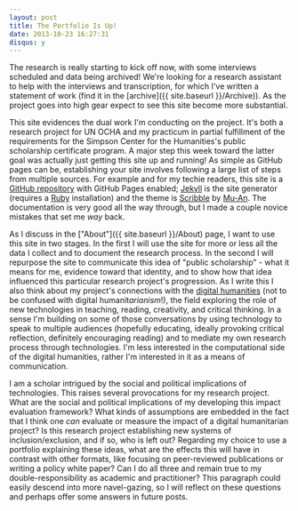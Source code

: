 ```yaml
---
layout: post
title: The Portfolio Is Up!
date: 2013-10-23 16:27:31
disqus: y
---
```


The research is really starting to kick off now, with some interviews scheduled and data being archived! We're looking for a research assistant to help with the interviews and transcription, for which I've written a statement of work \(find it in the [archive]({{ site.baseurl }}/Archive)\). As the project goes into high gear expect to see this site become more substantial.

This site evidences the dual work I'm conducting on the project. It's both a research project for UN OCHA and my practicum in partial fulfillment of the requirements for the Simpson Center for the Humanities's public scholarship certificate program. A major step this week toward the latter goal was actually just getting this site up and running! As simple as GitHub pages can be, establishing your site involves following a large list of steps from multiple sources. For example and for my techie readers, this site is a [GitHub repository](https://github.com/burnsr77/EvaluatingImpact) with GitHub Pages enabled; [Jekyll](http://jekyllrb.com/) is the site generator \(requires a [Ruby](https://www.ruby-lang.org/en/) installation\) and the theme is [Scribble](http://scribble.muan.co/) by [Mu-An](http://muan.co/). The documentation is very good all the way through, but I made a couple novice mistakes that set me *way* back. 

As I discuss in the ["About"]({{ site.baseurl }}/About) page, I want to use this site in two stages. In the first I will use the site for more or less all the data I collect and to document the research process. In the second I will repurpose the site to communicate this idea of "public scholarship" - what it means for me, evidence toward that identity, and to show how that idea influenced this particular research project's progression. As I write this I also think about my project's connections with the [digital humanities](http://en.wikipedia.org/wiki/Digital_humanities) \(not to be confused with digital humanit*arianism*!\), the field exploring the role of new technologies in teaching, reading, creativity, and critical thinking. In a sense I'm building on some of those conversations by using technology to speak to multiple audiences \(hopefully educating, ideally provoking critical reflection, definitely encouraging reading\) and to mediate my own research process through technologies. I'm less interested in the computational side of the digital humanities, rather I'm interested in it as a means of communication.

I am a scholar intrigued by the social and political implications of technologies. This raises several provocations for my research project. What are the social and political implications of my developing this impact evaluation framework? What kinds of assumptions are embedded in the fact that I think one *can* evaluate or measure the impact of a digital humanitarian project? Is this research project establishing new systems of inclusion/exclusion, and if so, who is left out? Regarding my choice to use a portfolio explaining these ideas, what are the effects this will have in contrast with other formats, like focusing on peer-reviewed publications or writing a policy white paper? Can I do all three and remain true to my double-responsibility as academic and practitioner? This paragraph could easily descend into more navel-gazing, so I will reflect on these questions and perhaps offer some answers in future posts. 